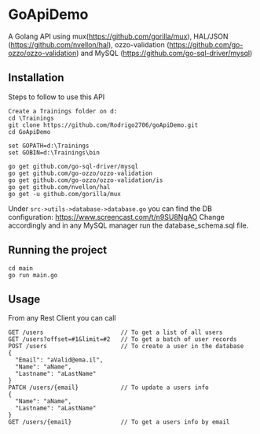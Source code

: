 # GoApiDemo

A Golang API using mux(https://github.com/gorilla/mux),
HAL/JSON (https://github.com/nvellon/hal),
ozzo-validation (https://github.com/go-ozzo/ozzo-validation) and
MySQL (https://github.com/go-sql-driver/mysql)

## Installation
Steps to follow to use this API

```
Create a Trainings folder on d:
cd \Trainings
git clone https://github.com/Rodrigo2706/goApiDemo.git
cd GoApiDemo

set GOPATH=d:\Trainings
set GOBIN=d:\Trainings\bin

go get github.com/go-sql-driver/mysql
go get github.com/go-ozzo/ozzo-validation
go get github.com/go-ozzo/ozzo-validation/is
go get github.com/nvellon/hal
go get -u github.com/gorilla/mux

```

Under `src->utils->database->database.go` you can find the DB configuration:
https://www.screencast.com/t/n9SU8NgAO
Change accordingly and in any MySQL manager run the database_schema.sql file.

## Running the project
```
cd main
go run main.go
```

## Usage
From any Rest Client you can call
```
GET /users                      // To get a list of all users
GET /users?offset=#1&limit=#2   // To get a batch of user records
POST /users                     // To create a user in the database
{
  "Email": "aValid@ema.il",
  "Name": "aName",
  "Lastname": "aLastName"
}
PATCH /users/{email}            // To update a users info
{
  "Name": "aName",
  "Lastname": "aLastName"
}
GET /users/{email}              // To get a users info by email
```

